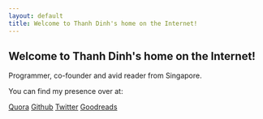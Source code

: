 ```yaml
---
layout: default
title: Welcome to Thanh Dinh's home on the Internet!
---
```

## Welcome to Thanh Dinh's home on the Internet!

Programmer, co-founder and avid reader from Singapore.

You can find my presence over at:

[Quora](https://www.quora.com/profile/Thanh-Dinh-Khac)
[Github](https://github.com/9diov)
[Twitter](https://twitter.com/9diov)
[Goodreads](https://www.goodreads.com/user/show/4070934-thanhdk)
